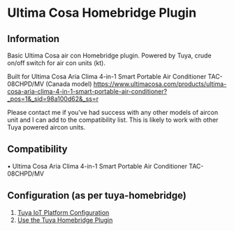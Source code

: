 Ultima Cosa Homebridge Plugin
========================

## Information
Basic Ultima Cosa air con Homebridge plugin. Powered by Tuya, crude on/off switch for air con units (kt). 

Built for Ultima Cosa Aria Clima 4-in-1 Smart Portable Air Conditioner TAC-08CHPD/MV (Canada model)
https://www.ultimacosa.com/products/ultima-cosa-aria-clima-4-in-1-smart-portable-air-conditioner?_pos=1&_sid=98a100d62&_ss=r

Please contact me if you've had success with any other models of aircon unit and I can add to the compatibility list. This is likely to work with other Tuya powered aircon units.

## Compatibility 
• Ultima Cosa Aria Clima 4-in-1 Smart Portable Air Conditioner TAC-08CHPD/MV

## Configuration (as per tuya-homebridge)
  1. [Tuya IoT Platform Configuration](https://github.com/tuya/tuya-homebridge/wiki/Tuya-IoT-Platform-Configuration-Guide-Using-Smart-Home-PaaS?_source=d8fba44feeef4757f7f22a14c2295f3f)
  2. [Use the Tuya Homebridge Plugin](https://github.com/tuya/tuya-homebridge/wiki/How-to-Use-Tuya-Homebridge-Plugin?_source=6a2b624bdb6dce83dd246e014ccd0bcf)

